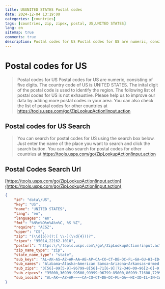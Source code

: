 ```yaml
---
title: USUNITED STATES Postal codes 
date: 2024-12-04 13:19:00
categories: [countries]
tags: [countries, zip, zipex, postal, US,UNITED STATES]
lang: en
sitemap: true
comments: true
description: Postal codes for US Postal codes for US are numeric, consisting of five digits. The country code of US is UNITED STATES. The inital digit of the postal code is used to identify the region. The following list of postal codes for US is not exhaustive. Please help us to improve our data by adding more postal codes in your area. You can also check the list of postal codes for other countries at https://tools.usps.com/go/ZipLookupAction!input.action
---
```


# Postal codes for US
> Postal codes for US Postal codes for US are numeric, consisting of five digits. The country code of US is UNITED STATES. The inital digit of the postal code is used to identify the region. The following list of postal codes for US is not exhaustive. Please help us to improve our data by adding more postal codes in your area. You can also check the list of postal codes for other countries at https://tools.usps.com/go/ZipLookupAction!input.action

## Postal codes for US Search 
> You can search for postal codes for US using the search box below. Just enter the name of the place you want to search and click the search button. You can also search for postal codes for other countries at https://tools.usps.com/go/ZipLookupAction!input.action

## Postal Codes Search Url

[https://tools.usps.com/go/ZipLookupAction!input.action](https://tools.usps.com/go/ZipLookupAction!input.action)
```json
{
    "id": "data\/US",
    "key": "US",
    "name": "UNITED STATES",
    "lang": "en",
    "languages": "en",
    "fmt": "%N%n%O%n%A%n%C, %S %Z",
    "require": "ACSZ",
    "upper": "CS",
    "zip": "(\\d{5})(?:[ \\-](\\d{4}))?",
    "zipex": "95014,22162-1010",
    "posturl": "https:\/\/tools.usps.com\/go\/ZipLookupAction!input.action",
    "zip_name_type": "zip",
    "state_name_type": "state",
    "sub_keys": "AL~AK~AS~AZ~AR~AA~AE~AP~CA~CO~CT~DE~DC~FL~GA~GU~HI~ID~IL~IN~IA~KS~KY~LA~ME~MH~MD~MA~MI~FM~MN~MS~MO~MT~NE~NV~NH~NJ~NM~NY~NC~ND~MP~OH~OK~OR~PW~PA~PR~RI~SC~SD~TN~TX~UT~VT~VI~VA~WA~WV~WI~WY",
    "sub_names": "Alabama~Alaska~American Samoa~Arizona~Arkansas~Armed Forces (AA)~Armed Forces (AE)~Armed Forces (AP)~California~Colorado~Connecticut~Delaware~District of Columbia~Florida~Georgia~Guam~Hawaii~Idaho~Illinois~Indiana~Iowa~Kansas~Kentucky~Louisiana~Maine~Marshall Islands~Maryland~Massachusetts~Michigan~Micronesia~Minnesota~Mississippi~Missouri~Montana~Nebraska~Nevada~New Hampshire~New Jersey~New Mexico~New York~North Carolina~North Dakota~Northern Mariana Islands~Ohio~Oklahoma~Oregon~Palau~Pennsylvania~Puerto Rico~Rhode Island~South Carolina~South Dakota~Tennessee~Texas~Utah~Vermont~Virgin Islands~Virginia~Washington~West Virginia~Wisconsin~Wyoming",
    "sub_zips": "3[56]~99[5-9]~96799~8[56]~71[6-9]|72~340~09~96[2-6]~9[0-5]|96[01]~8[01]~06~19[7-9]~20[02-5]|569~3[23]|34[1-9]~3[01]|398|39901~969([1-2]\\d|3[12])~967[0-8]|9679[0-8]|968~83[2-9]~6[0-2]~4[67]~5[0-2]~6[67]~4[01]|42[0-7]~70|71[0-5]~039|04~969[67]~20[6-9]|21~01|02[0-7]|05501|05544~4[89]~9694[1-4]~55|56[0-7]~38[6-9]|39[0-7]~6[3-5]~59~6[89]~889|89~03[0-8]~0[78]~87|88[0-4]~1[0-4]|06390|00501|00544~2[78]~58~9695[0-2]~4[3-5]~7[34]~97~969(39|40)~1[5-8]|19[0-6]~00[679]~02[89]~29~57~37|38[0-5]~7[5-9]|885|73301|73344~84~05~008~201|2[23]|24[0-6]~98|99[0-4]~24[7-9]|2[56]~5[34]~82|83[01]|83414",
    "sub_zipexs": "35000,36999~99500,99999~96799~85000,86999~71600,72999~34000,34099~09000,09999~96200,96699~90000,96199~80000,81999~06000,06999~19700,19999~20000,56999~32000,34999~30000,39901~96910,96932~96700,96899~83200,83999~60000,62999~46000,47999~50000,52999~66000,67999~40000,42799~70000,71599~03900,04999~96960,96979~20600,21999~01000,05544~48000,49999~96941,96944~55000,56799~38600,39799~63000,65999~59000,59999~68000,69999~88900,89999~03000,03899~07000,08999~87000,88499~10000,00544~27000,28999~58000,58999~96950,96952~43000,45999~73000,74999~97000,97999~96940~15000,19699~00600,00999~02800,02999~29000,29999~57000,57999~37000,38599~75000,73344~84000,84999~05000,05999~00800,00899~20100,24699~98000,99499~24700,26999~53000,54999~82000,83414",
    "sub_isoids": "AL~AK~~AZ~AR~~~~CA~CO~CT~DE~DC~FL~GA~~HI~ID~IL~IN~IA~KS~KY~LA~ME~~MD~MA~MI~~MN~MS~MO~MT~NE~NV~NH~NJ~NM~NY~NC~ND~~OH~OK~OR~~PA~~RI~SC~SD~TN~TX~UT~VT~~VA~WA~WV~WI~WY"
}
```
